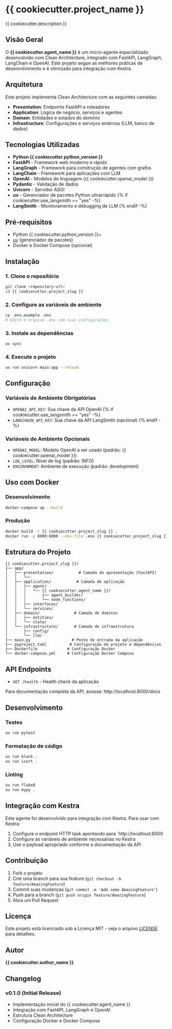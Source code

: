 # {{ cookiecutter.project_name }}

{{ cookiecutter.description }}

## Visão Geral

O **{{ cookiecutter.agent_name }}** é um micro-agente especializado desenvolvido com Clean Architecture, integrado com FastAPI, LangGraph, LangChain e OpenAI. Este projeto segue as melhores práticas de desenvolvimento e é otimizado para integração com Kestra.

## Arquitetura

Este projeto implementa Clean Architecture com as seguintes camadas:

- **Presentation**: Endpoints FastAPI e roteadores
- **Application**: Lógica de negócio, serviços e agentes
- **Domain**: Entidades e estados do domínio
- **Infrastructure**: Configurações e serviços externos (LLM, banco de dados)

## Tecnologias Utilizadas

- **Python {{ cookiecutter.python_version }}**
- **FastAPI** - Framework web moderno e rápido
- **LangGraph** - Framework para construção de agentes com grafos
- **LangChain** - Framework para aplicações com LLM
- **OpenAI** - Modelos de linguagem ({{ cookiecutter.openai_model }})
- **Pydantic** - Validação de dados
- **Uvicorn** - Servidor ASGI
- **uv** - Gerenciador de pacotes Python ultrarrápido
  {% if cookiecutter.use_langsmith == "yes" -%}
- **LangSmith** - Monitoramento e debugging de LLM
  {% endif -%}

## Pré-requisitos

- Python {{ cookiecutter.python_version }}+
- [uv](https://github.com/astral-sh/uv) (gerenciador de pacotes)
- Docker e Docker Compose (opcional)

## Instalação

### 1. Clone o repositório

```bash
git clone <repository-url>
cd {{ cookiecutter.project_slug }}
```

### 2. Configure as variáveis de ambiente

```bash
cp .env.example .env
# Edite o arquivo .env com suas configurações
```

### 3. Instale as dependências

```bash
uv sync
```

### 4. Execute o projeto

```bash
uv run uvicorn main:app --reload
```

## Configuração

### Variáveis de Ambiente Obrigatórias

- `OPENAI_API_KEY`: Sua chave da API OpenAI
  {% if cookiecutter.use_langsmith == "yes" -%}
- `LANGCHAIN_API_KEY`: Sua chave da API LangSmith (opcional)
  {% endif -%}

### Variáveis de Ambiente Opcionais

- `OPENAI_MODEL`: Modelo OpenAI a ser usado (padrão: {{ cookiecutter.openai_model }})
- `LOG_LEVEL`: Nível de log (padrão: INFO)
- `ENVIRONMENT`: Ambiente de execução (padrão: development)

## Uso com Docker

### Desenvolvimento

```bash
docker-compose up --build
```

### Produção

```bash
docker build -t {{ cookiecutter.project_slug }} .
docker run -p 8000:8000 --env-file .env {{ cookiecutter.project_slug }}
```

## Estrutura do Projeto

```
{{ cookiecutter.project_slug }}/
├── app/
│   ├── presentation/           # Camada de apresentação (FastAPI)
│   │   └──
│   ├── application/           # Camada de aplicação
│   │   ├── agent/
│   │   │   └── {{ cookiecutter.agent_name }}/
│   │   │       ├── agent_builder/
│   │   │       └── node_functions/
│   │   ├── interfaces/
│   │   └── services/
│   ├── domain/               # Camada de domínio
│   │   ├── entities/
│   │   └── state/
│   └── infrastructure/       # Camada de infraestrutura
│       ├── config/
│       └── llm/
├── main.py                  # Ponto de entrada da aplicação
├── pyproject.toml          # Configuração do projeto e dependências
├── Dockerfile             # Configuração Docker
└── docker-compose.yml     # Configuração Docker Compose
```

## API Endpoints

- `GET /health` - Health check da aplicação

Para documentação completa da API, acesse: http://localhost:8000/docs

## Desenvolvimento

### Testes

```bash
uv run pytest
```

### Formatação de código

```bash
uv run black .
uv run isort .
```

### Linting

```bash
uv run flake8
uv run mypy .
```

## Integração com Kestra

Este agente foi desenvolvido para integração com Kestra. Para usar com Kestra:

1. Configure o endpoint HTTP task apontando para `http://localhost:8000
2. Configure as variáveis de ambiente necessárias no Kestra
3. Use o payload apropriado conforme a documentação da API

## Contribuição

1. Fork o projeto
2. Crie uma branch para sua feature (`git checkout -b feature/AmazingFeature`)
3. Commit suas mudanças (`git commit -m 'Add some AmazingFeature'`)
4. Push para a branch (`git push origin feature/AmazingFeature`)
5. Abra um Pull Request

## Licença

Este projeto está licenciado sob a Licença MIT - veja o arquivo [LICENSE](LICENSE) para detalhes.

## Autor

**{{ cookiecutter.author_name }}**

## Changelog

### v0.1.0 (Initial Release)

- Implementação inicial do {{ cookiecutter.agent_name }}
- Integração com FastAPI, LangGraph e OpenAI
- Estrutura Clean Architecture
- Configuração Docker e Docker Compose

